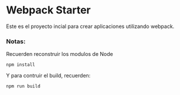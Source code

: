 # Webpack Starter

Este es el proyecto incial para crear aplicaciones utilizando webpack.

### Notas:
Recuerden reconstruir los modulos de Node
```
npm install
```

Y para contruir el build, recuerden:
```
npm run build
``` 